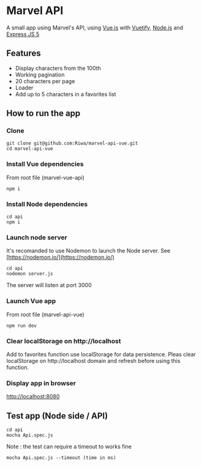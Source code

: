 # Marvel API
A small app using Marvel's API, using [Vue.js](http://vuejs.org/) with [Vuetify](https://vuetifyjs.com/), [Node.js](https://nodejs.org/en/) and [Express JS 5](http://expressjs.com/fr/)

## Features
- Display characters from the 100th
- Working pagination
- 20 characters per page
- Loader
- Add up to 5 characters in a favorites list

## How to run the app

### Clone
    git clone git@github.com:Riwa/marvel-api-vue.git 
    cd marvel-api-vue

### Install Vue dependencies
From root file (marvel-vue-api)

    npm i

### Install Node dependencies
    cd api
    npm i

### Launch node server
It's recomanded to use Nodemon to launch the Node server.
See [https://nodemon.io/](https://nodemon.io/)

    cd api
    nodemon server.js
The server will listen at port 3000

### Launch Vue app
From root file (marvel-api-vue)

    npm run dev

### Clear localStorage on http://localhost
Add to favorites function use localStorage for data persistence. Pleas clear localStorage on http://localhost domain and refresh before using this function.


### Display app in browser
[http://localhost:8080](http://localhost:8080)

## Test app (Node side / API)
    cd api
    mocha Api.spec.js

Note : the test can require a timeout to works fine

    mocha Api.spec.js --timeout (time in ms)